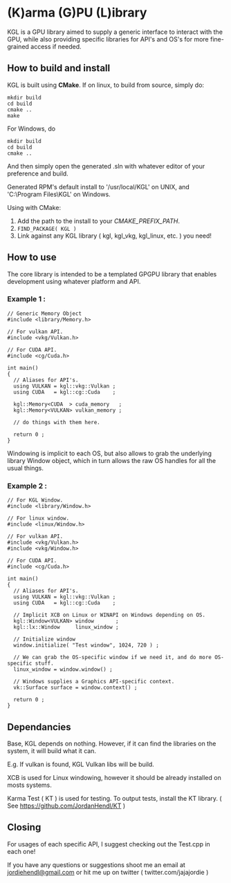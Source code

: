 # (K)arma (G)PU (L)ibrary
  KGL is a GPU library aimed to supply a generic interface to interact with the GPU, while also providing specific libraries for API's and OS's for more fine-grained access if needed.

## How to build and install
  KGL is built using **CMake**. If on linux, to build from source, simply do: 
  
  ```
  mkdir build
  cd build
  cmake ..
  make 
  ```
  
  For Windows, do 
  
  ```
  mkdir build
  cd build
  cmake ..
  ```
  
  And then simply open the generated .sln with whatever editor of your preference and build.

  Generated RPM's default install to '/usr/local/KGL' on UNIX, and 'C:\Program Files\KGL' on Windows.

  Using with CMake: 
  1) Add the path to the install to your *CMAKE_PREFIX_PATH*.
  2) ```FIND_PACKAGE( KGL ) ```
  3) Link against any KGL library ( kgl, kgl_vkg, kgl_linux, etc. ) you need!
  
## How to use
  The core library is intended to be a templated GPGPU library that enables development using whatever platform and API.

### Example 1 :
  ```
  // Generic Memory Object
  #include <library/Memory.h>

  // For vulkan API.
  #include <vkg/Vulkan.h>

  // For CUDA API.
  #include <cg/Cuda.h>

  int main()
  {
    // Aliases for API's.
    using VULKAN = kgl::vkg::Vulkan ;
    using CUDA   = kgl::cg::Cuda    ;

    kgl::Memory<CUDA  > cuda_memory   ;
    kgl::Memory<VULKAN> vulkan_memory ;
  
    // do things with them here.

    return 0 ;
  }
  ```

  Windowing is implicit to each OS, but also allows to grab the underlying library Window object, which in turn allows the raw OS handles for all the usual things.

### Example 2 :
  ```
  // For KGL Window.
  #include <library/Window.h>
  
  // For linux window.
  #include <linux/Window.h>
  
  // For vulkan API.
  #include <vkg/Vulkan.h>
  #include <vkg/Window.h>
  
  // For CUDA API.
  #include <cg/Cuda.h>

  int main()
  {
    // Aliases for API's.
    using VULKAN = kgl::vkg::Vulkan ;
    using CUDA   = kgl::cg::Cuda    ;
 
    // Implicit XCB on Linux or WINAPI on Windows depending on OS.
    kgl::Window<VULKAN> window       ;
    kgl::lx::Window     linux_window ;

    // Initialize window 
    window.initialize( "Test window", 1024, 720 ) ;
  
    // We can grab the OS-specific window if we need it, and do more OS-specific stuff.
    linux_window = window.window() ;  
   
    // Windows supplies a Graphics API-specific context.
    vk::Surface surface = window.context() ;

    return 0 ;
  }
  ```

## Dependancies

  Base, KGL depends on nothing. However, if it can find the libraries on the system, it will build what it can. 
 
  E.g. If vulkan is found, KGL Vulkan libs will be build.

  XCB is used for Linux windowing, however it should be already installed on mosts systems.

  Karma Test ( KT ) is used for testing. To output tests, install the KT library. ( See https://github.com/JordanHendl/KT )

## Closing
  For usages of each specific API, I suggest checking out the Test.cpp in each one!

  If you have any questions or suggestions shoot me an email at jordiehendl@gmail.com
  or hit me up on twitter ( twitter.com/jajajordie )

